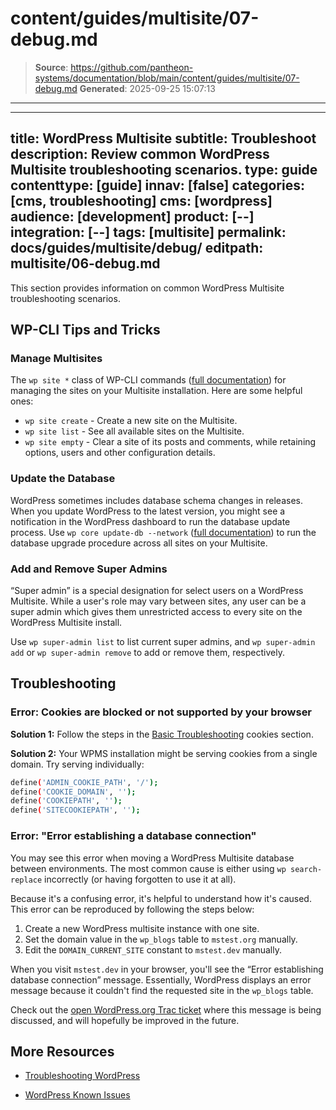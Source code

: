 # content/guides/multisite/07-debug.md

> **Source**: https://github.com/pantheon-systems/documentation/blob/main/content/guides/multisite/07-debug.md
> **Generated**: 2025-09-25 15:07:13

---

---
title: WordPress Multisite
subtitle: Troubleshoot
description: Review common WordPress Multisite troubleshooting scenarios.
type: guide
contenttype: [guide]
innav: [false]
categories: [cms, troubleshooting]
cms: [wordpress]
audience: [development]
product: [--]
integration: [--]
tags: [multisite]
permalink: docs/guides/multisite/debug/
editpath: multisite/06-debug.md
---

This section provides information on common WordPress Multisite troubleshooting scenarios.

## WP-CLI Tips and Tricks

### Manage Multisites

The `wp site *` class of WP-CLI commands ([full documentation](https://developer.wordpress.org/cli/commands/site/)) for managing the sites on your Multisite installation. Here are some helpful ones:

- `wp site create` - Create a new site on the Multisite.
- `wp site list` - See all available sites on the Multisite.
- `wp site empty` - Clear a site of its posts and comments, while retaining options, users and other configuration details.

### Update the Database

WordPress sometimes includes database schema changes in releases. When you update WordPress to the latest version, you might see a notification in the WordPress dashboard to run the database update process. Use `wp core update-db --network` ([full documentation](https://developer.wordpress.org/cli/commands/core/update-db/)) to run the database upgrade procedure across all sites on your Multisite.

### Add and Remove Super Admins

“Super admin” is a special designation for select users on a WordPress Multisite. While a user's role may vary between sites, any user can be a super admin which gives them unrestricted access to every site on the WordPress Multisite install.

Use `wp super-admin list` to list current super admins, and `wp super-admin add` or `wp super-admin remove` to add or remove them, respectively.

## Troubleshooting

### Error: Cookies are blocked or not supported by your browser

**Solution 1:** Follow the steps in the [Basic Troubleshooting](/basic-troubleshooting#error-cookies-are-blocked-or-not-supported-by-your-browser) cookies section.

**Solution 2:** Your WPMS installation might be serving cookies from a single domain. Try serving individually:

```bash
define('ADMIN_COOKIE_PATH', '/');
define('COOKIE_DOMAIN', '');
define('COOKIEPATH', '');
define('SITECOOKIEPATH', '');
```

### Error: "Error establishing a database connection"

You may see this error when moving a WordPress Multisite database between environments. The most common cause is either using `wp search-replace` incorrectly (or having forgotten to use it at all).

Because it's a confusing error, it's helpful to understand how it's caused. This error can be reproduced by following the steps below:


1. Create a new WordPress multisite instance with one site.
1. Set the domain value in the `wp_blogs` table to `mstest.org` manually.
1. Edit the `DOMAIN_CURRENT_SITE` constant to `mstest.dev` manually.

When you visit `mstest.dev` in your browser, you'll see the “Error establishing database connection” message. Essentially, WordPress displays an error message because it couldn't find the requested site in the `wp_blogs` table.

Check out the [open WordPress.org Trac ticket](https://core.trac.wordpress.org/ticket/41424) where this message is being discussed, and will hopefully be improved in the future.

<Partial file="configure-wp-site-networks-with-integrated-composer.md" />

## More Resources

- [Troubleshooting WordPress](/guides/wordpress-pantheon/troubleshooting)

- [WordPress Known Issues](/wordpress-known-issues)
